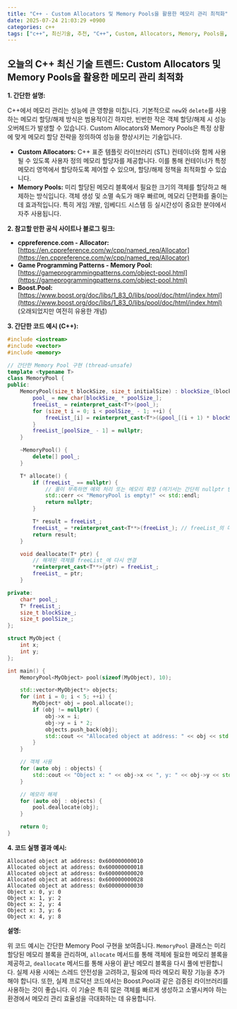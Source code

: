 ```yaml
---
title: "C++ - Custom Allocators 및 Memory Pools을 활용한 메모리 관리 최적화"
date: 2025-07-24 21:03:29 +0900
categories: c++
tags: ["c++", 최신기술, 추천, "C++", Custom, Allocators, Memory, Pools을, 활용한, 메모리, 관리, 최적화]
---
```


## 오늘의 C++ 최신 기술 트렌드: **Custom Allocators 및 Memory Pools을 활용한 메모리 관리 최적화**

**1. 간단한 설명:**

C++에서 메모리 관리는 성능에 큰 영향을 미칩니다. 기본적으로 `new`와 `delete`를 사용하는 메모리 할당/해제 방식은 범용적이긴 하지만, 빈번한 작은 객체 할당/해제 시 성능 오버헤드가 발생할 수 있습니다. Custom Allocators와 Memory Pools은 특정 상황에 맞게 메모리 할당 전략을 정의하여 성능을 향상시키는 기술입니다.

*   **Custom Allocators:** C++ 표준 템플릿 라이브러리 (STL) 컨테이너와 함께 사용될 수 있도록 사용자 정의 메모리 할당자를 제공합니다. 이를 통해 컨테이너가 특정 메모리 영역에서 할당하도록 제어할 수 있으며, 할당/해제 정책을 최적화할 수 있습니다.
*   **Memory Pools:** 미리 할당된 메모리 블록에서 필요한 크기의 객체를 할당하고 해제하는 방식입니다.  객체 생성 및 소멸 속도가 매우 빠르며, 메모리 단편화를 줄이는 데 효과적입니다. 특히 게임 개발, 임베디드 시스템 등 실시간성이 중요한 분야에서 자주 사용됩니다.

**2. 참고할 만한 공식 사이트나 블로그 링크:**

*   **cppreference.com - Allocator:** [https://en.cppreference.com/w/cpp/named_req/Allocator](https://en.cppreference.com/w/cpp/named_req/Allocator)
*   **Game Programming Patterns - Memory Pool:** [https://gameprogrammingpatterns.com/object-pool.html](https://gameprogrammingpatterns.com/object-pool.html)
*   **Boost.Pool:** [https://www.boost.org/doc/libs/1_83_0/libs/pool/doc/html/index.html](https://www.boost.org/doc/libs/1_83_0/libs/pool/doc/html/index.html) (오래되었지만 여전히 유용한 개념)

**3. 간단한 코드 예시 (C++):**

```cpp
#include <iostream>
#include <vector>
#include <memory>

// 간단한 Memory Pool 구현 (thread-unsafe)
template <typename T>
class MemoryPool {
public:
    MemoryPool(size_t blockSize, size_t initialSize) : blockSize_(blockSize), poolSize_(initialSize) {
        pool_ = new char[blockSize_ * poolSize_];
        freeList_ = reinterpret_cast<T*>(pool_);
        for (size_t i = 0; i < poolSize_ - 1; ++i) {
            freeList_[i] = reinterpret_cast<T*>(&pool_[(i + 1) * blockSize_]);
        }
        freeList_[poolSize_ - 1] = nullptr;
    }

    ~MemoryPool() {
        delete[] pool_;
    }

    T* allocate() {
        if (freeList_ == nullptr) {
            // 풀이 부족하면 예외 처리 또는 메모리 확장 (여기서는 간단히 nullptr 반환)
            std::cerr << "MemoryPool is empty!" << std::endl;
            return nullptr;
        }

        T* result = freeList_;
        freeList_ = *reinterpret_cast<T**>(freeList_); // freeList_의 다음 주소 가져오기
        return result;
    }

    void deallocate(T* ptr) {
        // 해제된 객체를 freeList_에 다시 연결
        *reinterpret_cast<T**>(ptr) = freeList_;
        freeList_ = ptr;
    }

private:
    char* pool_;
    T* freeList_;
    size_t blockSize_;
    size_t poolSize_;
};

struct MyObject {
    int x;
    int y;
};

int main() {
    MemoryPool<MyObject> pool(sizeof(MyObject), 10);

    std::vector<MyObject*> objects;
    for (int i = 0; i < 5; ++i) {
        MyObject* obj = pool.allocate();
        if (obj != nullptr) {
            obj->x = i;
            obj->y = i * 2;
            objects.push_back(obj);
            std::cout << "Allocated object at address: " << obj << std::endl;
        }
    }

    // 객체 사용
    for (auto obj : objects) {
        std::cout << "Object x: " << obj->x << ", y: " << obj->y << std::endl;
    }

    // 메모리 해제
    for (auto obj : objects) {
        pool.deallocate(obj);
    }

    return 0;
}
```

**4. 코드 실행 결과 예시:**

```
Allocated object at address: 0x600000000010
Allocated object at address: 0x600000000018
Allocated object at address: 0x600000000020
Allocated object at address: 0x600000000028
Allocated object at address: 0x600000000030
Object x: 0, y: 0
Object x: 1, y: 2
Object x: 2, y: 4
Object x: 3, y: 6
Object x: 4, y: 8
```

**설명:**

위 코드 예시는 간단한 Memory Pool 구현을 보여줍니다.  `MemoryPool` 클래스는 미리 할당된 메모리 블록을 관리하며, `allocate` 메서드를 통해 객체에 필요한 메모리 블록을 제공하고, `deallocate` 메서드를 통해 사용이 끝난 메모리 블록을 다시 풀에 반환합니다.  실제 사용 시에는 스레드 안전성을 고려하고, 필요에 따라 메모리 확장 기능을 추가해야 합니다. 또한, 실제 프로덕션 코드에서는 Boost.Pool과 같은 검증된 라이브러리를 사용하는 것이 좋습니다. 이 기술은 특히 많은 객체를 빠르게 생성하고 소멸시켜야 하는 환경에서 메모리 관리 효율성을 극대화하는 데 유용합니다.


